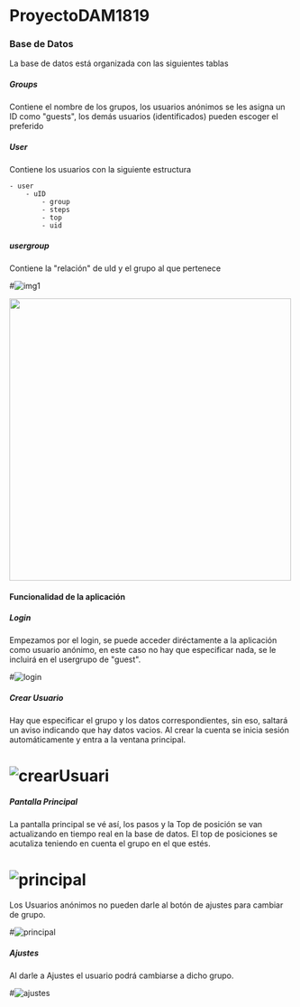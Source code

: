 # ProyectoDAM1819

### Base de Datos

La base de datos está organizada con las siguientes tablas

##### Groups
Contiene el nombre de los grupos, los usuarios anónimos se les asigna un ID como "guests", los demás usuarios (identificados) pueden escoger el preferido

##### User
Contiene los usuarios con la siguiente estructura

    - user
        - uID
            - group
            - steps 
            - top
            - uid
    
##### usergroup
Contiene la "relación" de uId y el grupo al que pertenece

#![img1](img/img1.png)

<img src="img/img1.png" width="500" >

#### Funcionalidad de la aplicación

##### Login
Empezamos por el login, se puede acceder diréctamente a la aplicación como usuario anónimo, en este caso no hay que especificar nada, se le incluirá en el usergrupo de "guest".

#![login](img/login.png)

##### Crear Usuario

Hay que especificar el grupo y los datos correspondientes, sin eso, saltará un aviso indicando que hay datos vacios. Al crear la cuenta se inicia sesión automáticamente y entra a la ventana principal.

# ![crearUsuari](img/crearUsuario.png)

##### Pantalla Principal

La pantalla principal se vé así, los pasos y la Top de posición se van actualizando en tiempo real en la base de datos. El top de posiciones se acutaliza teniendo en cuenta el grupo en el que estés.

# ![principal](img/principal.png)

Los Usuarios anónimos no pueden darle al botón de ajustes para cambiar de grupo.

#![principal](img/mpAnonimo.png)

##### Ajustes

Al darle a Ajustes el usuario podrá cambiarse a dicho grupo.

#![ajustes](img/Ajustes.png)
